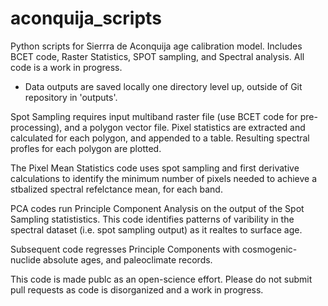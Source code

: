# aconquija_scripts
 Python scripts for Sierrra de Aconquija age calibration model. Includes BCET code, Raster Statistics, SPOT sampling, and Spectral analysis. All code is a work in progress.  
- Data outputs are saved locally one directory level up, outside of Git repository in 'outputs'. 


Spot Sampling requires input multiband raster file (use BCET code for pre-processing), and a polygon vector file. Pixel statistics are extracted and calculated for each polygon, and appended to a table. Resulting spectral profles for each polygon are plotted.  

The Pixel Mean Statistics code uses spot sampling and first derivative calculations to identify the minimum number of pixels needed to achieve a stbalized spectral refelctance mean, for each band. 

PCA codes run Principle Component Analysis on the output of the Spot Sampling statististics. This code identifies patterns of varibility in the spectral dataset (i.e. spot sampling output) as it realtes to surface age. 

Subsequent code regresses Principle Components with cosmogenic-nuclide absolute ages, and paleoclimate records. 

This code is made publc as an open-science effort. Please do not submit pull requests as code is disorganized and a work in progress. 

